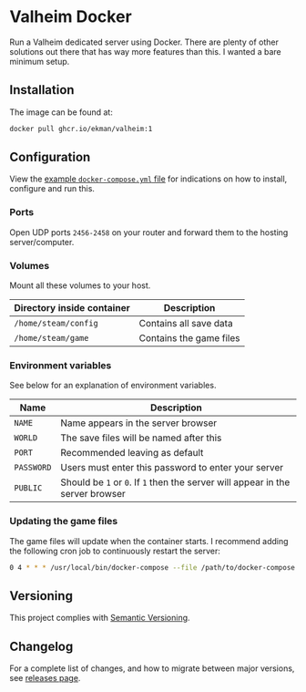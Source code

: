 # Valheim Docker

Run a Valheim dedicated server using Docker. There are plenty of other solutions out there that has way more features than this.
I wanted a bare minimum setup.

## Installation

The image can be found at:

```sh
docker pull ghcr.io/ekman/valheim:1
```

## Configuration

View the [example `docker-compose.yml` file](docker-compose.yml) for indications on how to install, configure and run this.

### Ports

Open UDP ports `2456-2458` on your router and forward them to the hosting server/computer.

### Volumes

Mount all these volumes to your host.

| Directory inside container | Description |
| --- | --- |
| `/home/steam/config` | Contains all save data |
| `/home/steam/game` | Contains the game files |

### Environment variables

See below for an explanation of environment variables.

| Name | Description |
| --- | --- |
| `NAME` | Name appears in the server browser |
| `WORLD` | The save files will be named after this |
| `PORT` | Recommended leaving as default |
| `PASSWORD` | Users must enter this password to enter your server |
| `PUBLIC` | Should be `1` or `0`. If `1` then the server will appear in the server browser |


### Updating the game files

The game files will update when the container starts. I recommend adding the following cron job to
continuously restart the server:

```sh
0 4 * * * /usr/local/bin/docker-compose --file /path/to/docker-compose.yml restart valheim >/dev/null 2>&1
```

## Versioning

This project complies with [Semantic Versioning](https://semver.org/).

## Changelog

For a complete list of changes, and how to migrate between major versions, see [releases page](https://github.com/Ekman/valheim-docker/releases).
